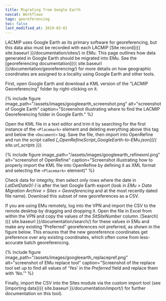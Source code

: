 ```yaml
---
title: Migrating from Google Earth
navcat: Workflows
tags: georeferencing
toc: false
last_modified_at: 2019-03-01
---
```

LACMIP uses Google Earth as its primary software for georeferencing, but this data also must be recorded with each LACMIP [Site record]({{ site.baseurl }}/documentation/sites/) in EMu. This page outlines how data generated in Google Earth should be migrated into EMu. See the [georeferencing documentation]({{ site.baseurl }}/documentation/georeferencing/) for more details on how geographic coordinates are assigned to a locality using Google Earth and other tools.

First, open Google Earth and download a KML version of the “LACMIP Georeferencing” folder by right-clicking on it.

{% include figure image_path="/assets/images/googleearth_screenshot.png" alt="screenshot of Google Earth" caption="Screenshot illustrating where to find the LACMIP Georeferencing folder in Google Earth." %}

Open the KML file in a text editor and trim it by searching for the first instance of the `<Placemark>` element and deleting everything above this tag and below the `<Document>` tag. Save the file, then import into OpenRefine and run the script called *[_OpenRefineScript_GoogleEarth-to-EMu.json]({{ site.url_scripts }})*.

{% include figure image_path="/assets/images/googleearth_refinexml.png" alt="screenshot of OpenRefine" caption="Screenshot illustrating how to properly import the KML file into OpenRefine by defining it as XML format and selecting the `<Placemark>` element)" %}

Check data for integrity, then select only rows where the date in *LatDetDate0(-)* is after the last Google Earth export (look in *EMu > Data Migration Archive > Sites > Georeferencing* and at the most recently dated file name). Download this subset of new georeferences as a CSV.

If you are using EMu remotely, log into the VPN and import the CSV to the remote desktop by dragging and dropping it. Open the file in Excel from within the VPN and copy the values of the *SitSiteNumber* column. [Search]({{ site.baseurl }}/documentation/search/) for these values in EMu and make any existing “Preferred” georeferences not preferred, as shown in the figure below. This ensures that the new georeference coordinates get preference over any existing coordinates, which often come from less-accurate batch georeferencing.

{% include figure image_path="/assets/images/googleearth_replacepref.png" alt="screenshot of EMu replace tool" caption="Screenshot of the replace tool set up to find all values of 'Yes' in the *Preferred* field and replace them with 'No.'" %}

Finally, import the CSV into the Sites module via the custom import tool (see [importing data]({{ site.baseurl }}/documentation/import/) for further documentation on this tool).
